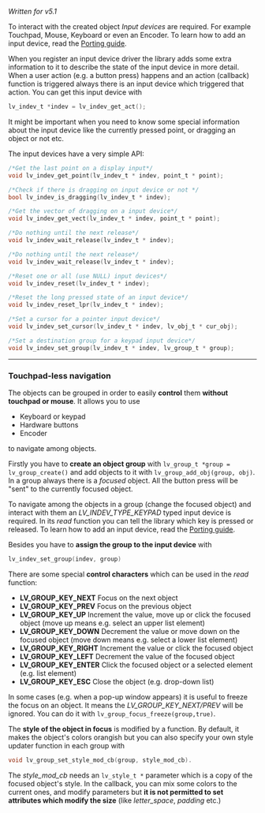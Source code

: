 _Written for v5.1_

To interact with the created object _Input devices_ are required. For example Touchpad, Mouse, Keyboard or even an Encoder. To learn how to add an input device, read the [Porting guide](/Porting). 

When you register an input device driver the library adds some extra information to it to describe the state of the input device in more detail. When a user action (e.g. a button press) happens and an action (callback) function is triggered always there is an input device which triggered that action. You can get this input device with 

```c
lv_indev_t *indev = lv_indev_get_act();
```

It might be important when you need to know some special information about the input device like the currently pressed point, or dragging an object or not etc.  

The input devices have a very simple API:

```c
/*Get the last point on a display input*/
void lv_indev_get_point(lv_indev_t * indev, point_t * point);

/*Check if there is dragging on input device or not */
bool lv_indev_is_dragging(lv_indev_t * indev);

/*Get the vector of dragging on a input device*/
void lv_indev_get_vect(lv_indev_t * indev, point_t * point);

/*Do nothing until the next release*/
void lv_indev_wait_release(lv_indev_t * indev);

/*Do nothing until the next release*/
void lv_indev_wait_release(lv_indev_t * indev);

/*Reset one or all (use NULL) input devices*/
void lv_indev_reset(lv_indev_t * indev);

/*Reset the long pressed state of an input device*/
void lv_indev_reset_lpr(lv_indev_t * indev);

/*Set a cursor for a pointer input device*/
void lv_indev_set_cursor(lv_indev_t * indev, lv_obj_t * cur_obj);

/*Set a destination group for a keypad input device*/
void lv_indev_set_group(lv_indev_t * indev, lv_group_t * group);
```

* * *

### Touchpad-less navigation

The objects can be grouped in order to easily **control** them **without touchpad or mouse**. It allows you to use

- Keyboard or keypad
- Hardware buttons
- Encoder

to navigate among objects.

Firstly you have to **create an object group** with `lv_group_t *group = lv_group_create()` and add objects to it with `lv_group_add_obj(group, obj)`. In a group always there is a _focused_ object. All the button press will be "sent" to the currently focused object. 

To navigate among the objects in a group (change the focused object) and interact with them an _LV_INDEV_TYPE_KEYPAD_ typed input device is required. In its _read_ function you can tell the library which key is pressed or released. To learn how to add an input device, read the [Porting guide](/Porting). 

Besides you have to **assign the group to the input device** with  

```c
lv_indev_set_group(indev, group)
```

There are some special **control characters** which can be used in the _read_ function:

- **LV_GROUP_KEY_NEXT** Focus on the next object
- **LV_GROUP_KEY_PREV** Focus on the previous object
- **LV_GROUP_KEY_UP** Increment the value, move up or click the focused object (move up means e.g. select an upper list element)
- **LV_GROUP_KEY_DOWN** Decrement the value or move down on the focused object (move down means e.g. select a lower list element)
- **LV_GROUP_KEY_RIGHT** Increment the value or click the focused object
- **LV_GROUP_KEY_LEFT** Decrement the value of the focused object
- **LV_GROUP_KEY_ENTER** Click the focused object or a selected element (e.g. list element)
- **LV_GROUP_KEY_ESC** Close the object (e.g. drop-down list)

In some cases (e.g. when a pop-up window appears) it is useful to freeze the focus on an object. It means the _LV_GROUP_KEY_NEXT/PREV_ will be ignored. You can do it with `lv_group_focus_freeze(group,true)`.

The **style of the object in focus** is modified by a function. By default, it makes the object's colors orangish but you can also specify your own style updater function in each group with 

```c
void lv_group_set_style_mod_cb(group, style_mod_cb). 
```

The _style_mod_cb_ needs an `lv_style_t *` parameter which is a copy of the focused object's style. In the callback, you can mix some colors to the current ones, and modify parameters but **it is not permitted to set attributes which modify the size** (like _letter_space_, _padding_ etc.)
